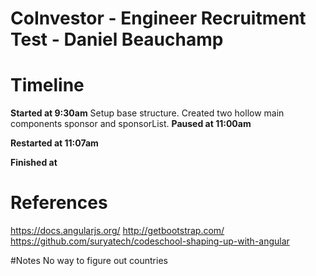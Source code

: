 # CoInvestor - Engineer Recruitment Test - Daniel Beauchamp


# Timeline

**Started at 9:30am**
Setup base structure.
Created two hollow main components sponsor and sponsorList.
**Paused at 11:00am**

**Restarted at 11:07am**

**Finished at**

# References
https://docs.angularjs.org/
http://getbootstrap.com/
https://github.com/suryatech/codeschool-shaping-up-with-angular

#Notes
No way to figure out countries
